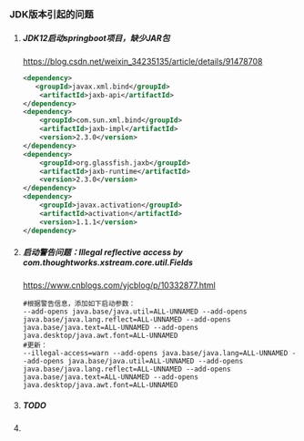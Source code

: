 ### JDK版本引起的问题

1. ##### JDK12启动springboot项目，缺少JAR包

   https://blog.csdn.net/weixin_34235135/article/details/91478708

   ```xml
   <dependency>  
      <groupId>javax.xml.bind</groupId>  
       <artifactId>jaxb-api</artifactId>  
   </dependency>  
   <dependency>  
       <groupId>com.sun.xml.bind</groupId>  
       <artifactId>jaxb-impl</artifactId>  
       <version>2.3.0</version>  
   </dependency>  
   <dependency>  
       <groupId>org.glassfish.jaxb</groupId>  
       <artifactId>jaxb-runtime</artifactId>  
       <version>2.3.0</version>  
   </dependency>  
   <dependency>  
       <groupId>javax.activation</groupId>  
       <artifactId>activation</artifactId>  
       <version>1.1.1</version>  
   </dependency>  
   ```

   

2. ##### 启动警告问题：Illegal reflective access by com.thoughtworks.xstream.core.util.Fields

   https://www.cnblogs.com/yjcblog/p/10332877.html

   ```shell
   #根据警告信息，添加如下启动参数：
   --add-opens java.base/java.util=ALL-UNNAMED --add-opens java.base/java.lang.reflect=ALL-UNNAMED --add-opens java.base/java.text=ALL-UNNAMED --add-opens java.desktop/java.awt.font=ALL-UNNAMED
   #更新：
   --illegal-access=warn --add-opens java.base/java.lang=ALL-UNNAMED --add-opens java.base/java.util=ALL-UNNAMED --add-opens java.base/java.lang.reflect=ALL-UNNAMED --add-opens java.base/java.text=ALL-UNNAMED --add-opens java.desktop/java.awt.font=ALL-UNNAMED
   ```

   

   

3. ##### TODO

4. 









